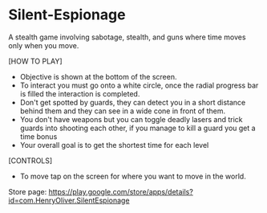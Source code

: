 # Silent-Espionage

A stealth game involving sabotage, stealth, and guns where time moves only when you move.

[HOW TO PLAY]
- Objective is shown at the bottom of the screen.
- To interact you must go onto a white circle, once the radial progress bar is filled the interaction is completed.
- Don't get spotted by guards, they can detect you in a short distance behind them and they can see in a wide cone in front of them.
- You don't have weapons but you can toggle deadly lasers and trick guards into shooting each other, if you manage to kill a guard you get a time bonus
- Your overall goal is to get the shortest time for each level

[CONTROLS]
- To move tap on the screen for where you want to move in the world.

Store page: https://play.google.com/store/apps/details?id=com.HenryOliver.SilentEspionage
